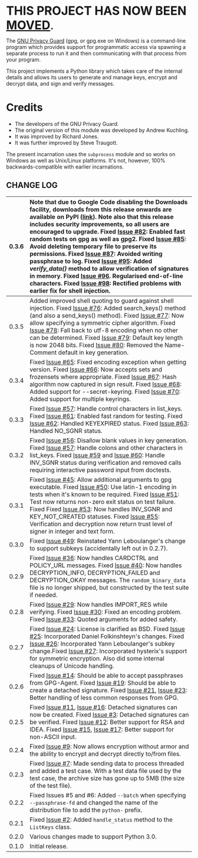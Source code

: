 <font size='6'><b>THIS PROJECT HAS NOW BEEN <a href='https://bitbucket.org/vinay.sajip/python-gnupg'>MOVED</a></b>.</font>

The [GNU Privacy Guard](http://gnupg.org/) (gpg, or gpg.exe on Windows) is a command-line program which provides support for programmatic access via spawning a separate process to run it and then communicating with that process from your program.

This project implements a Python library which takes care of the internal details and allows its users to generate and manage keys, encrypt and decrypt data, and sign and verify messages.

# Credits #
  * The developers of the GNU Privacy Guard.
  * The original version of this module was developed by Andrew Kuchling.
  * It was improved by Richard Jones.
  * It was further improved by Steve Traugott.

The present incarnation uses the `subprocess` module and so works on Windows as well as Unix/Linux platforms. It's not, however, 100% backwards-compatible with earlier incarnations.

## CHANGE LOG ##
|0.3.6|Note that due to Google Code disabling the Downloads facility, downloads from this release onwards are **available on PyPI** ([link](https://pypi.python.org/pypi/python-gnupg)). Note also that **this release includes security improvements, so all users are encouraged to upgrade**. Fixed [Issue #82](https://code.google.com/p/python-gnupg/issues/detail?id=#82): Enabled fast random tests on gpg as well as gpg2. Fixed [Issue #85](https://code.google.com/p/python-gnupg/issues/detail?id=#85): Avoid deleting temporary file to preserve its permissions. Fixed [Issue #87](https://code.google.com/p/python-gnupg/issues/detail?id=#87): Avoided writing passphrase to log. Fixed [Issue #95](https://code.google.com/p/python-gnupg/issues/detail?id=#95): Added _verify\_data()_ method to allow verification of signatures in memory. Fixed [Issue #96](https://code.google.com/p/python-gnupg/issues/detail?id=#96). Regularised end-of-line characters. Fixed [Issue #98](https://code.google.com/p/python-gnupg/issues/detail?id=#98): Rectified problems with earlier fix for shell injection.|
|:----|:------------------------------------------------------------------------------------------------------------------------------------------------------------------------------------------------------------------------------------------------------------------------------------------------------------------------------------------------------------------------------------------------------------------------------------------------------------------------------------------------------------------------------------------------------------------------------------------------------------------------------------------------------------------------------------------------------------------------------------------------------------------------------------------------------------------------------------------------------------------------------------------------------------------------------------------------------------------------------------------------------------------------------------------------------------------------------------------------------------------|
|0.3.5|Added improved shell quoting to guard against shell injection. Fixed [Issue #76](https://code.google.com/p/python-gnupg/issues/detail?id=#76): Added search\_keys() method (and also a send\_keys() method). Fixed [Issue #77](https://code.google.com/p/python-gnupg/issues/detail?id=#77): Now allow specifying a symmetric cipher algorithm. Fixed [Issue #78](https://code.google.com/p/python-gnupg/issues/detail?id=#78): Fall back to utf-8 encoding when no other can be determined. Fixed [Issue #79](https://code.google.com/p/python-gnupg/issues/detail?id=#79): Default key length is now 2048 bits. Fixed [Issue #80](https://code.google.com/p/python-gnupg/issues/detail?id=#80): Removed the Name-Comment default in key generation.|
|0.3.4|Fixed [Issue #65](https://code.google.com/p/python-gnupg/issues/detail?id=#65): Fixed encoding exception when getting version. Fixed [Issue #66](https://code.google.com/p/python-gnupg/issues/detail?id=#66): Now accepts sets and frozensets where appropriate. Fixed [Issue #67](https://code.google.com/p/python-gnupg/issues/detail?id=#67): Hash algorithm now captured in sign result. Fixed [Issue #68](https://code.google.com/p/python-gnupg/issues/detail?id=#68): Added support for --secret-keyring. Fixed [Issue #70](https://code.google.com/p/python-gnupg/issues/detail?id=#70): Added support for multiple keyrings.|
|0.3.3|Fixed [Issue #57](https://code.google.com/p/python-gnupg/issues/detail?id=#57): Handle control characters in list\_keys. Fixed [Issue #61](https://code.google.com/p/python-gnupg/issues/detail?id=#61): Enabled fast random for testing. Fixed [Issue #62](https://code.google.com/p/python-gnupg/issues/detail?id=#62): Handled KEYEXPIRED status. Fixed [Issue #63](https://code.google.com/p/python-gnupg/issues/detail?id=#63): Handled NO\_SGNR status.|
|0.3.2|Fixed [Issue #56](https://code.google.com/p/python-gnupg/issues/detail?id=#56): Disallow blank values in key generation. Fixed [Issue #57](https://code.google.com/p/python-gnupg/issues/detail?id=#57): Handle colons and other characters in list\_keys. Fixed [Issue #59](https://code.google.com/p/python-gnupg/issues/detail?id=#59) and [Issue #60](https://code.google.com/p/python-gnupg/issues/detail?id=#60): Handle INV\_SGNR status during verification and removed calls requiring interactive password input from doctests.|
|0.3.1|Fixed [Issue #45](https://code.google.com/p/python-gnupg/issues/detail?id=#45): Allow additional arguments to gpg executable. Fixed [Issue #50](https://code.google.com/p/python-gnupg/issues/detail?id=#50): Use latin-1 encoding in tests when it's known to be required. Fixed [Issue #51](https://code.google.com/p/python-gnupg/issues/detail?id=#51): Test now returns non-zero exit status on test failure. Fixed Fixed [Issue #53](https://code.google.com/p/python-gnupg/issues/detail?id=#53): Now handles INV\_SGNR and KEY\_NOT\_CREATED statuses. Fixed [Issue #55](https://code.google.com/p/python-gnupg/issues/detail?id=#55): Verification and decryption now return trust level of signer in integer and text form.|
|0.3.0|Fixed [Issue #49](https://code.google.com/p/python-gnupg/issues/detail?id=#49): Reinstated Yann Leboulanger's change to support subkeys (accidentally left out in 0.2.7).|
|0.2.9|Fixed [Issue #36](https://code.google.com/p/python-gnupg/issues/detail?id=#36): Now handles CARDCTRL and POLICY\_URL messages. Fixed [Issue #40](https://code.google.com/p/python-gnupg/issues/detail?id=#40): Now handles DECRYPTION\_INFO, DECRYPTION\_FAILED and DECRYPTION\_OKAY messages. The `random_binary_data` file is no longer shipped, but constructed by the test suite if needed.|
|0.2.8|Fixed [Issue #29](https://code.google.com/p/python-gnupg/issues/detail?id=#29): Now handles IMPORT\_RES while verifying. Fixed [Issue #30](https://code.google.com/p/python-gnupg/issues/detail?id=#30): Fixed an encoding problem. Fixed [Issue #33](https://code.google.com/p/python-gnupg/issues/detail?id=#33): Quoted arguments for added safety.|
|0.2.7|Fixed [Issue #24](https://code.google.com/p/python-gnupg/issues/detail?id=#24): License is clarified as BSD. Fixed [Issue #25](https://code.google.com/p/python-gnupg/issues/detail?id=#25): Incorporated Daniel Folkinshteyn's changes. Fixed [Issue #26](https://code.google.com/p/python-gnupg/issues/detail?id=#26): Incorporated Yann Leboulanger's subkey change.Fixed [Issue #27](https://code.google.com/p/python-gnupg/issues/detail?id=#27): Incorporated hysterix's support for symmetric encryption. Also did some internal cleanups of Unicode handling.|
|0.2.6|Fixed [Issue #14](https://code.google.com/p/python-gnupg/issues/detail?id=#14): Should be able to accept passphrases from GPG-Agent. Fixed [Issue #19](https://code.google.com/p/python-gnupg/issues/detail?id=#19): Should be able to create a detached signature. Fixed [Issue #21](https://code.google.com/p/python-gnupg/issues/detail?id=#21), [Issue #23](https://code.google.com/p/python-gnupg/issues/detail?id=#23): Better handling of less common responses from GPG.|
|0.2.5|Fixed [Issue #11](https://code.google.com/p/python-gnupg/issues/detail?id=#11), [Issue #16](https://code.google.com/p/python-gnupg/issues/detail?id=#16): Detached signatures can now be created. Fixed [Issue #3](https://code.google.com/p/python-gnupg/issues/detail?id=#3): Detached signatures can be verified. Fixed [Issue #12](https://code.google.com/p/python-gnupg/issues/detail?id=#12): Better support for RSA and IDEA. Fixed [Issue #15](https://code.google.com/p/python-gnupg/issues/detail?id=#15), [Issue #17](https://code.google.com/p/python-gnupg/issues/detail?id=#17): Better support for non-ASCII input.|
|0.2.4|Fixed [Issue #9](https://code.google.com/p/python-gnupg/issues/detail?id=#9): Now allows encryption without armor and the ability to encrypt and decrypt directly to/from files.|
|0.2.3|Fixed [Issue #7](https://code.google.com/p/python-gnupg/issues/detail?id=#7): Made sending data to process threaded and added a test case. With a test data file used by the test case, the archive size has gone up to 5MB (the size of the test file).|
|0.2.2|Fixed Issues #5 and #6: Added `--batch` when specifying `--passphrase-fd` and changed the name of the distribution file to add the `python-` prefix.|
|0.2.1|Fixed [Issue #2](https://code.google.com/p/python-gnupg/issues/detail?id=#2): Added `handle_status` method to the `ListKeys` class.|
|0.2.0|Various changes made to support Python 3.0.|
|0.1.0|Initial release.|